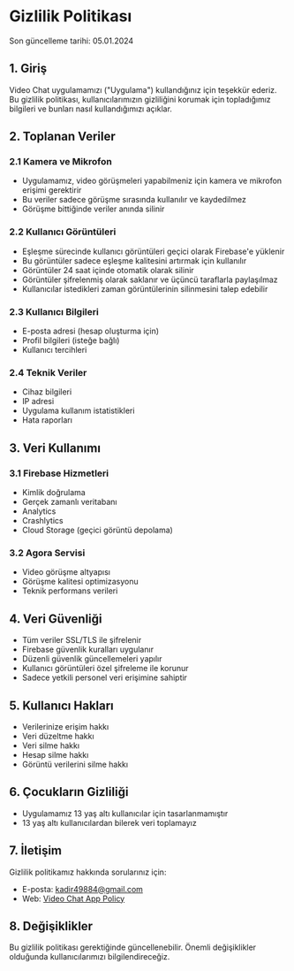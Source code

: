 # Gizlilik Politikası

Son güncelleme tarihi: 05.01.2024

## 1. Giriş

Video Chat uygulamamızı ("Uygulama") kullandığınız için teşekkür ederiz. Bu gizlilik politikası, kullanıcılarımızın gizliliğini korumak için topladığımız bilgileri ve bunları nasıl kullandığımızı açıklar.

## 2. Toplanan Veriler

### 2.1 Kamera ve Mikrofon

- Uygulamamız, video görüşmeleri yapabilmeniz için kamera ve mikrofon erişimi gerektirir
- Bu veriler sadece görüşme sırasında kullanılır ve kaydedilmez
- Görüşme bittiğinde veriler anında silinir

### 2.2 Kullanıcı Görüntüleri

- Eşleşme sürecinde kullanıcı görüntüleri geçici olarak Firebase'e yüklenir
- Bu görüntüler sadece eşleşme kalitesini artırmak için kullanılır
- Görüntüler 24 saat içinde otomatik olarak silinir
- Görüntüler şifrelenmiş olarak saklanır ve üçüncü taraflarla paylaşılmaz
- Kullanıcılar istedikleri zaman görüntülerinin silinmesini talep edebilir

### 2.3 Kullanıcı Bilgileri

- E-posta adresi (hesap oluşturma için)
- Profil bilgileri (isteğe bağlı)
- Kullanıcı tercihleri

### 2.4 Teknik Veriler

- Cihaz bilgileri
- IP adresi
- Uygulama kullanım istatistikleri
- Hata raporları

## 3. Veri Kullanımı

### 3.1 Firebase Hizmetleri

- Kimlik doğrulama
- Gerçek zamanlı veritabanı
- Analytics
- Crashlytics
- Cloud Storage (geçici görüntü depolama)

### 3.2 Agora Servisi

- Video görüşme altyapısı
- Görüşme kalitesi optimizasyonu
- Teknik performans verileri

## 4. Veri Güvenliği

- Tüm veriler SSL/TLS ile şifrelenir
- Firebase güvenlik kuralları uygulanır
- Düzenli güvenlik güncellemeleri yapılır
- Kullanıcı görüntüleri özel şifreleme ile korunur
- Sadece yetkili personel veri erişimine sahiptir

## 5. Kullanıcı Hakları

- Verilerinize erişim hakkı
- Veri düzeltme hakkı
- Veri silme hakkı
- Hesap silme hakkı
- Görüntü verilerini silme hakkı

## 6. Çocukların Gizliliği

- Uygulamamız 13 yaş altı kullanıcılar için tasarlanmamıştır
- 13 yaş altı kullanıcılardan bilerek veri toplamayız

## 7. İletişim

Gizlilik politikamız hakkında sorularınız için:

- E-posta: [kadir49884@gmail.com](mailto:kadir49884@gmail.com)
- Web: [Video Chat App Policy](https://kadir49884.github.io/video_chat_app_policy)

## 8. Değişiklikler

Bu gizlilik politikası gerektiğinde güncellenebilir. Önemli değişiklikler olduğunda kullanıcılarımızı bilgilendireceğiz.

